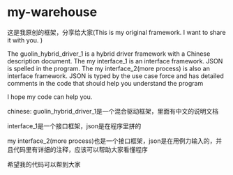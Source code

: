 # my-warehouse
这是我原创的框架，分享给大家(This is my original framework. I want to share it with you. )

The guolin_hybrid_driver_1 is a hybrid driver framework with a Chinese description document.
The my interface_1 is an interface framework. JSON is spelled in the program.
The my interface_2(more process) is also an interface framework. JSON is typed by the use case force and has detailed comments in the code that should help you understand the program

I hope my code can help you. 

chinese:
guolin_hybrid_driver_1是一个混合驱动框架，里面有中文的说明文档

interface_1是一个接口框架，json是在程序里拼的

my interface_2(more process)也是一个接口框架，json是在用例力输入的，并且代码里有详细的注释，应该可以帮助大家看懂程序

希望我的代码可以帮到大家

